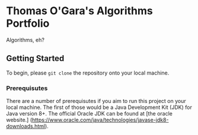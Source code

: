 # Thomas O'Gara's Algorithms Portfolio
Algorithms, eh?

## Getting Started
To begin, please `git clone` the repository onto your local machine.

### Prerequisutes
There are a number of prerequisutes if you aim to run this project on your local machine. The first of those would be a Java Development Kit (JDK) for Java version 8+. The official Oracle JDK can be found at [the oracle website.] (https://www.oracle.com/java/technologies/javase-jdk8-downloads.html).

